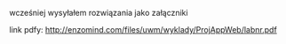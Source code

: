 wcześniej wysyłałem rozwiązania jako załączniki

link pdfy: http://enzomind.com/files/uwm/wyklady/ProjAppWeb/labnr.pdf
